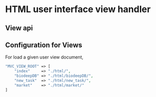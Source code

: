 # HTML user interface view handler

## View api



## Configuration for Views

For load a given user view document, 

```php
"MVC_VIEW_ROOT" => [
    "index"     => "./html/",
    "biodeepDB" => "./html/biodeepDB/",
    "new_task"  => "./html/new_task/",
    "market"    => "./html/market/"
]
```